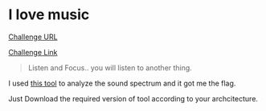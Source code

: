 **I love music**
===================  

[Challenge URL](https://cybertalents.com/challenges/forensics/i-love-music)

[Challenge Link](https://s3-eu-west-1.amazonaws.com/hubchallenges/Forensics/love-music.wav)  

> Listen and Focus.. you will listen to another thing.

I used [this tool](http://spek.cc/) to analyze the sound spectrum and it got me the flag. 

Just Download the required version of tool according to your archcitecture.


